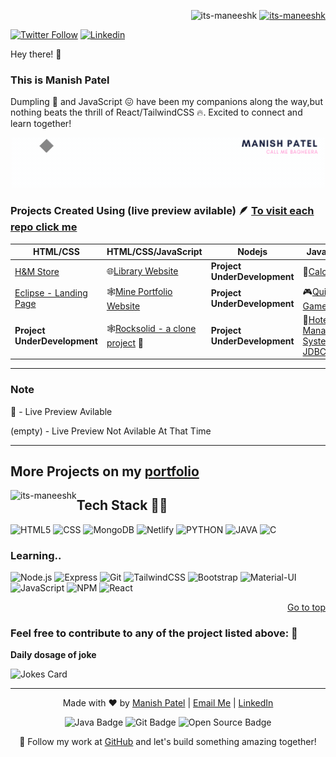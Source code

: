 <div id="top"></div>
<p align="right"> 
  <img src="https://komarev.com/ghpvc/?username=its-maneeshk&label=Profile%20views&color=8a2be2&style=flat" alt="its-maneeshk" /> 
  <a href="mailto:maneeshkurmii@gmail.com"><img src="https://img.shields.io/badge/Connect%20with%20me%20on%20a%20Mail-dc143c" alt="its-maneeshk" /> </a>
</p>



<a href="https://twitter.com/its_maneeshk/"><img alt="Twitter Follow" src="https://img.shields.io/badge/Twitter-300-1DA1F2?style=for-the-badge&logo=twitter&logoColor=83e22b"></a>
<a href="https://linkedin.com/in/itsmaneeshk/"><img alt="Linkedin" src="https://img.shields.io/static/v1?style=for-the-badge&logo=linkedin&label=Linkedin&message=128&color=83e22b"></a>

Hey there! 👋 
### This is Manish Patel 
Dumpling 🥟 and JavaScript 😖 have been my companions along the way,but nothing beats the thrill of React/TailwindCSS 🔥. Excited to connect and learn together! 

<div align= "center">
<!--   <img src="https://github.com/its-maneeshk/.assets/blob/f17e573cbfb1954160691e4f5838be0cb64c4add/Vanilla%401x-1.0s-278px-39px.gif" width="300" alt="Your Image Description"> -->
  <img src="https://github.com/its-maneeshk/.assets/blob/43acd6ade7108edb2da076ede5709d1f54685491/Manish%20Patel.gif" alt="Your Image Description">
</div>


<!-- <p align="left" style="display: inline-block;">
  <img src="https://github.com/its-maneeshk/.assets/blob/f17e573cbfb1954160691e4f5838be0cb64c4add/Vanilla%401x-1.0s-278px-39px.gif" width="300" alt="Your Image Description" style="display: inline-block;>
</p>
<p align="right" style="display: inline-block;">
  <img src="https://github.com/its-maneeshk/.assets/blob/4ca8ba3ff14548a9a6421c5c3eeed862ba7fd376/ReadmeImage.gif" width="300" alt="Your Image Description" style="display: inline-block;>
</p>-->

### Projects Created Using (live preview avilable) 🪶 [To visit each repo click me](https://github.com/its-maneeshk/its-maneeshk/blob/40200fcaf24332382f860846ac86a117cf4f9a48/visit_repo.md)

| **HTML/CSS**                    | **HTML/CSS/JavaScript**                                                      | **Nodejs**                   | **Java/JDBC**                                                    | **Django**                             |
| ------------------------------  | ---------------------------------                                            | ---------------------------- | ----------------                                            | -------------------------------------- |
| [H&M Store](https://github.com/its-maneeshk/HTML-CSS-Django-projects/tree/1af8f5055f95212081fc352667d584533f7ebe3d/H%26M-Store)          | 🌐[Library Website](https://github.com/its-maneeshk/library-Website.git)     | **Project UnderDevelopment**  | 🧮[Calculator](https://github.com/its-maneeshk/CalculatorUsing-Java.git)  | 📖[e-Book web application](https://github.com/its-maneeshk/e-Book.git)    |
| [Eclipse - Landing Page](https://github.com/its-maneeshk/HTML-CSS-Django-projects/tree/1af8f5055f95212081fc352667d584533f7ebe3d/Eclipse%20-%20Dummy%20website%20demo)   | 🕸️[Mine Portfolio Website](https://manishpatel.netlify.app/)  | **Project UnderDevelopment** | 🎮[Quiz Game](https://github.com/its-maneeshk/Java.git)                    |**Project UnderDevelopment**    |
| **Project UnderDevelopment**    | 🕸️[Rocksolid - a clone project](https://its-maneeshk.github.io/Rocksolid---a-clone-website-project/) 🔴                                                  | **Project UnderDevelopment** | 🗼[Hotel Management System - JDBC](https://github.com/its-maneeshk/HotelManagementSystemUsingJDBC.git)  |**Project UnderDevelopment**    |

<!--🗼[NFT Site](https://segunajibola.github.io/nft-site/) -->
---
### Note
<p>🔴 - Live Preview Avilable</p>
<p>(empty) - Live Preview Not Avilable At That Time</p>

---

## More Projects on my [portfolio](https://manishpatel.netlify.app/)
<p><img align="left" src="https://github-readme-stats.vercel.app/api/top-langs?username=its-maneeshk&show_icons=true&locale=en&layout=compact" alt="its-maneeshk" /></p>

## Tech Stack 🧑‍💻

![HTML5](https://img.shields.io/badge/html5-%23E34F26.svg?style=for-the-badge&logo=html5&logoColor=white)
![CSS](https://img.shields.io/badge/CSS-239120?&style=for-the-badge&logo=css3&logoColor=white)
![MongoDB](https://img.shields.io/badge/MongoDB-4EA94B?style=for-the-badge&logo=mongodb&logoColor=white)
![Netlify](https://img.shields.io/badge/Netlify-00C7B7?style=for-the-badge&logo=netlify&logoColor=white)
![PYTHON](https://img.shields.io/badge/Python-ffde57?style=for-the-badge&logo=python&logoColor=white)
![JAVA](https://img.shields.io/badge/java-007396?style=for-the-badge&logo=openjdk&logoColor=white)
![C](https://img.shields.io/badge/C-00599C?style=for-the-badge&logo=c&logoColor=white)





### Learning.. 
![Node.js](https://img.shields.io/badge/Node.js-43853D?style=for-the-badge&logo=node.js&logoColor=white)
![Express](https://img.shields.io/badge/Express-000000?style=for-the-badge&logo=express&logoColor=white)
![Git](https://img.shields.io/badge/Git-F05032?style=for-the-badge&logo=git&logoColor=white)
![TailwindCSS](https://img.shields.io/badge/Tailwind_CSS-38B2AC?style=for-the-badge&logo=tailwind-css&logoColor=white)
![Bootstrap](https://img.shields.io/badge/Bootstrap-563D7C?style=for-the-badge&logo=bootstrap&logoColor=white)
![Material-UI](https://img.shields.io/badge/Material--UI-0081CB?style=for-the-badge&logo=material-ui&logoColor=white)
![JavaScript](https://img.shields.io/badge/javascript-%23323330.svg?style=for-the-badge&logo=javascript&logoColor=%23F7DF1E)
![NPM](https://img.shields.io/badge/NPM-%23000000.svg?style=for-the-badge&logo=npm&logoColor=white)
![React](https://img.shields.io/badge/react-%2320232a.svg?style=for-the-badge&logo=react&logoColor=%2361DAFB)


<p align="right"><a href="#top">Go to top</a></p>

  ### Feel free to contribute to any of the project listed above: 🎱
  **Daily dosage of joke**
  
 <img src="https://readme-jokes.vercel.app/api?hideBorder&theme=dracula" alt="Jokes Card" />
  
---

<p align="center">
  Made with ❤️ by <a href="https://www.instagram.com/its_maneeshk_/" target="_blank">Manish Patel</a> | 
  <a href="mailto:maneeshkurmii@gmail.com">Email Me</a> | 
  <a href="https://www.linkedin.com/in/itsmaneeshk/" target="_blank">LinkedIn</a>
</p>

<p align="center">
  <img src="https://img.shields.io/badge/Code-Java-blue?style=flat-square&logo=java" alt="Java Badge">
  <img src="https://img.shields.io/badge/Tool-Git-orange?style=flat-square&logo=git" alt="Git Badge">
  <img src="https://img.shields.io/badge/Project-Open%20Source-brightgreen?style=flat-square" alt="Open Source Badge">
</p>

<p align="center">
  🚀 Follow my work at <a href="https://github.com/its-maneeshk" target="_blank">GitHub</a> and let's build something amazing together!
</p>

